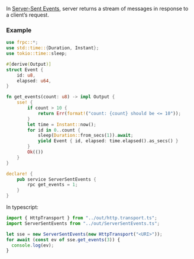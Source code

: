 In [Server-Sent Events](https://en.wikipedia.org/wiki/Server-sent_events),
server returns a stream of messages in response to a client’s request.

### Example

```rust
use frpc::*;
use std::time::{Duration, Instant};
use tokio::time::sleep;

#[derive(Output)]
struct Event {
    id: u8,
    elapsed: u64,
}

fn get_events(count: u8) -> impl Output {
    sse! {
        if count > 10 {
            return Err(format!("count: {count} should be <= 10"));
        }
        let time = Instant::now();
        for id in 0..count {
            sleep(Duration::from_secs(1)).await;
            yield Event { id, elapsed: time.elapsed().as_secs() }
        }
        Ok(())
    }
}

declare! {
    pub service ServerSentEvents {
        rpc get_events = 1;
    }
}
```

In typescript:

```ts
import { HttpTransport } from "../out/http.transport.ts";
import ServerSentEvents from "../out/ServerSentEvents.ts";

let sse = new ServerSentEvents(new HttpTransport("<URI>"));
for await (const ev of sse.get_events(3)) {
  console.log(ev);
}
```
